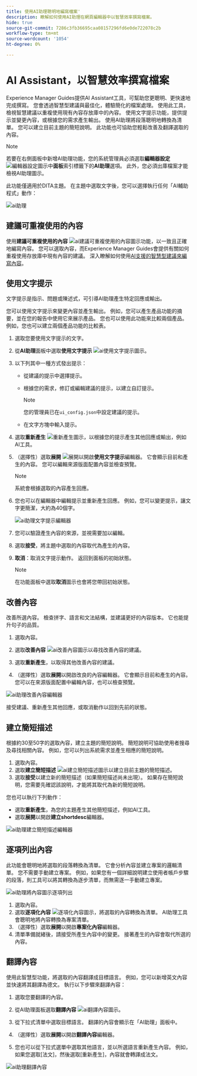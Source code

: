 ```yaml
---
title: 使用AI助理聰明地編寫檔案'
description: 瞭解如何使用AI助理在網頁編輯器中以智慧效率撰寫檔案。
hide: true
source-git-commit: 7286c3fb36695caa08157296fd6e0de722078c2b
workflow-type: tm+mt
source-wordcount: '1054'
ht-degree: 0%

---
```


# AI Assistant，以智慧效率撰寫檔案

Experience Manager Guides提供AI Assistant工具，可幫助您更聰明、更快速地完成撰寫。 您會透過智慧型建議與最佳化，體驗簡化的檔案處理。 使用此工具，檢視智慧建議以重複使用現有內容存放庫中的內容。 使用文字提示功能，提供提示並變更內容，或根據您的需求產生輸出。 使用AI助理將段落聰明地轉換為清單。 您可以建立目前主題的簡短說明。 此功能也可協助您輕鬆改善及翻譯選取的內容。


>[!NOTE]
>
> 若要在右側面板中新增AI助理功能，您的系統管理員必須選取&#x200B;**編輯器設定** ![編輯器設定圖示](./images/editor_settings_icon.svg)中&#x200B;**面板**&#x200B;索引標籤下的&#x200B;**AI助理**&#x200B;選項。
> 此外，您必須出庫檔案才能檢視AI助理圖示。

此功能僅適用於DITA主題。 在主題中選取文字後，您可以選擇執行任何「AI輔助程式」動作：

![ai助理](./images/ai-assistant-panel.png)



## 建議可重複使用的內容


使用&#x200B;**建議可重複使用的內容** ![ai建議可重複使用的內容圖示](./images/ai-suggest-reusable-content-icon.svg)功能，以一致且正確地編寫內容。 您可以選取內容，而Experience Manager Guides會提供有關如何重複使用存放庫中現有內容的建議。
深入瞭解如何使用[AI支援的智慧型建議來編寫內容](authoring-ai-based-smart-suggestions.md)。





## 使用文字提示


文字提示是指示、問題或陳述式，可引導AI助理產生特定回應或輸出。

您可以使用文字提示來變更內容並產生輸出。  例如，您可以產生產品功能的摘要，並在您的報告中使用它來展示產品。 您也可以使用此功能來比較兩個產品。 例如，您也可以建立兩個產品功能的比較表。


1. 選取您要使用文字提示的文字。
1. 從&#x200B;**AI助理**&#x200B;面板中選取&#x200B;**使用文字提示** ![ai使用文字提示圖示](./images/ai-use-text-prompt.svg)。
1. 以下列其中一種方式發出提示：

   - 從建議的提示中選擇提示。
   - 根據您的需求，修訂或編輯建議的提示，以建立自訂提示。

     >[!NOTE]
     >
     > 您的管理員已在`ui_config.json`中設定建議的提示。

   - 在文字方塊中輸入提示。


1. 選取&#x200B;**重新產生** ![重新產生圖示](./images/refresh-icon.svg)，以根據您的提示產生其他回應或輸出，例如AI工具。

1. （選擇性）選取&#x200B;**展開** ![展開](./images/expand-icon.svg)以開啟&#x200B;**使用文字提示**&#x200B;編輯器。 它會顯示目前和產生的內容。 您可以編輯來源版面配置內容並檢查預覽。


   >[!NOTE]
   >
   > 系統會根據選取的內容產生回應。



1. 您也可以在編輯器中編輯提示並重新產生回應。 例如，您可以變更提示，讓文字更簡潔，大約為40個字。

   ![ai助理文字提示編輯器](./images/ai-assisstant-text-prompt.png)

1. 您可以驗證產生內容的來源，並視需要加以編輯。

1. 選取&#x200B;**接受**，將主題中選取的內容取代為產生的內容。
1. **取消**：取消文字提示動作。 返回到面板的初始狀態。

   >[!NOTE]
   >
   > 在功能面板中選取&#x200B;**取消**&#x200B;圖示也會將您帶回初始狀態。

## 改善內容


改善所選內容。 檢查拼字、語言和文法結構，並建議更好的內容版本。 它也能提升句子的品質。

1. 選取內容。
1. 選取&#x200B;**改善內容** ![ai改善內容圖示](./images/ai-improve-icon.svg)以尋找改善內容的建議。
1. 選取&#x200B;**重新產生**，以取得其他改善內容的建議。

1. （選擇性）選取&#x200B;**展開**&#x200B;以開啟改良的內容編輯器。 它會顯示目前和產生的內容。 您可以在來源版面配置中編輯內容，也可以檢查預覽。



![ai助理改善內容編輯器](./images/ai-assisstant-improve-content.png)

接受建議、重新產生其他回應，或取消動作以回到先前的狀態。





## 建立簡短描述

根據約30至50字的選取內容，建立主題的簡短說明。 簡短說明可協助使用者搜尋及尋找相關內容。
例如，您可以列出系統需求並產生相應的簡短說明。



1. 選取內容。
1. 選取&#x200B;**建立簡短描述** ![ai建立簡短描述圖示](./images/ai-create-shortdesc-icon.svg)以建立目前主題的簡短描述。
1. 選取&#x200B;**接受**&#x200B;以建立新的簡短描述（如果簡短描述尚未出現）。 如果存在簡短說明，您需要先確認該說明，才能將其取代為新的簡短說明。

您也可以執行下列動作：

- 選取&#x200B;**重新產生**，為您的主題產生其他簡短描述，例如AI工具。
- 選取&#x200B;**展開**&#x200B;以開啟&#x200B;**建立shortdesc**&#x200B;編輯器。

![ai助理建立簡短描述編輯器](./images/ai-assistant-create-short-desc.png)




## 逐項列出內容

此功能會聰明地將選取的段落轉換為清單。  它會分析內容並建立專案的邏輯清單。 您不需要手動建立專案。 例如，如果您有一個詳細說明建立使用者帳戶步驟的段落，則工具可以將其轉換為逐步清單，而無需逐一手動建立專案。

![ai助理將內容圖示逐項列出](./images/ai-assisstant-itemise-content.png)



1. 選取內容。
1. 選取&#x200B;**逐項化內容** ![逐項化內容圖示](./images/ai-itemize-icon.svg)，將選取的內容轉換為清單。
AI助理工具會聰明地將內容轉換為專案清單。
1. （選擇性）選取&#x200B;**展開**&#x200B;以開啟&#x200B;**專案化內容**&#x200B;編輯器。
1. 清單準備就緒後，請接受所產生內容中的變更。 接著產生的內容會取代所選的內容。



## 翻譯內容

使用此智慧型功能，將選取的內容翻譯成目標語言。 例如，您可以新增英文內容並快速將其翻譯為德文。
執行以下步驟來翻譯內容：

1. 選取您要翻譯的內容。
1. 從AI助理面板選取&#x200B;**翻譯內容** ![ai翻譯內容圖示](./images/ai-translate-content-icon.svg)。
1. 從下拉式清單中選取目標語言。 翻譯的內容會顯示在「AI助理」面板中。

1. （選擇性）選取&#x200B;**展開**&#x200B;以開啟&#x200B;**翻譯內容**&#x200B;編輯器。
1. 您也可以從下拉式選單中選取其他語言，並以所選語言重新產生內容。 例如，如果您選取[法文]，然後選取[重新產生] **&#x200B;**，內容就會轉譯成法文。

![ai助理翻譯內容](./images/ai-assisstant-translate-content.png)
